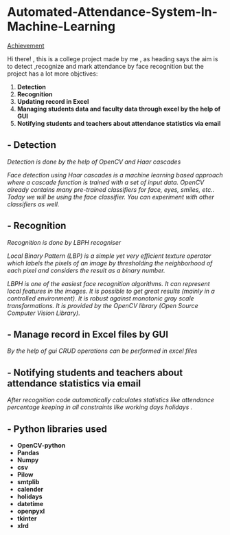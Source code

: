 # **Automated-Attendance-System-In-Machine-Learning**
[Achievement](https://www.linkedin.com/posts/saksham-doshi_innovationchallenge-activity-6592034102013202432-zNVq)

Hi there! , this is a college project made by me , as heading says the aim is to detect ,recognize and mark attendance by face recognition but the project has a lot more objctives:

1. **Detection**
2. **Recognition**
3. **Updating record in Excel**
4. **Managing students data and faculty data through excel by the help of GUI**
5. **Notifying students and teachers about attendance statistics via email**

## - **Detection**

_Detection is done by the help of OpenCV and Haar cascades_

_Face detection using Haar cascades is a machine learning based approach where a cascade function is trained with a set of input data. OpenCV already contains many pre-trained classifiers for face, eyes, smiles, etc.. Today we will be using the face classifier. You can experiment with other classifiers as well._

## - **Recognition**

_Recognition is done by LBPH recogniser_

_Local Binary Pattern (LBP) is a simple yet very efficient texture operator which labels the pixels of an image by thresholding the neighborhood of each pixel and considers the result as a binary number._

_LBPH is one of the easiest face recognition algorithms._
_It can represent local features in the images._
_It is possible to get great results (mainly in a controlled environment)._
_It is robust against monotonic gray scale transformations._
_It is provided by the OpenCV library (Open Source Computer Vision Library)._

## - **Manage record in Excel files by GUI**

_By the help of gui CRUD operations can be performed in excel files_

## - **Notifying students and teachers about attendance statistics via email**

_After recognition code automatically calculates statistics like attendance percentage keeping in all constraints_
_like working days holidays ._

## - **Python libraries used**

- **OpenCV-python**
- **Pandas**
- **Numpy**
- **csv**
- **Pilow**
- **smtplib**
- **calender**
- **holidays**
- **datetime**
- **openpyxl**
- **tkinter**
- **xlrd**
